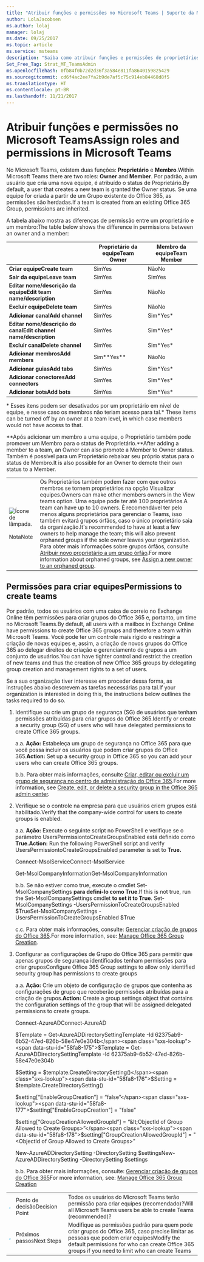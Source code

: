 ```yaml
---
title: "Atribuir funções e permissões no Microsoft Teams | Suporte da Microsoft"
author: LolaJacobsen
ms.author: lolaj
manager: lolaj
ms.date: 09/25/2017
ms.topic: article
ms.service: msteams
description: "Saiba como atribuir funções e permissões de proprietários membros de equipe no Microsoft Teams, inclusive permissões para criar equipes."
Set_Free_Tag: Strat_MT_TeamsAdmin
ms.openlocfilehash: 0fb84f0b72d2d36f3a584e811fa8640159825429
ms.sourcegitcommit: cd6f4ac2ee7fa2b9de7af5c75c914eb84468d8f5
ms.translationtype: HT
ms.contentlocale: pt-BR
ms.lasthandoff: 11/21/2017
---
```

<a name="assign-roles-and-permissions-in-microsoft-teams"></a><span data-ttu-id="58fa8-103">Atribuir funções e permissões no Microsoft Teams</span><span class="sxs-lookup"><span data-stu-id="58fa8-103">Assign roles and permissions in Microsoft Teams</span></span>
===============================================

<span data-ttu-id="58fa8-104">No Microsoft Teams, existem duas funções: **Proprietário** e **Membro**.</span><span class="sxs-lookup"><span data-stu-id="58fa8-104">Within Microsoft Teams there are two roles: **Owner** and **Member**.</span></span> <span data-ttu-id="58fa8-105">Por padrão, a um usuário que cria uma nova equipe, é atribuído o status de Proprietário.</span><span class="sxs-lookup"><span data-stu-id="58fa8-105">By default, a user that creates a new team is granted the Owner status.</span></span> <span data-ttu-id="58fa8-106">Se uma equipe for criada a partir de um Grupo existente do Office 365, as permissões são herdadas.</span><span class="sxs-lookup"><span data-stu-id="58fa8-106">If a team is created from an existing Office 365 Group, permissions are inherited.</span></span>

<span data-ttu-id="58fa8-107">A tabela abaixo mostra as diferenças de permissão entre um proprietário e um membro:</span><span class="sxs-lookup"><span data-stu-id="58fa8-107">The table below shows the difference in permissions between an owner and a member:</span></span>

|  |<span data-ttu-id="58fa8-108">Proprietário da equipe</span><span class="sxs-lookup"><span data-stu-id="58fa8-108">Team Owner</span></span>  |<span data-ttu-id="58fa8-109">Membro da equipe</span><span class="sxs-lookup"><span data-stu-id="58fa8-109">Team Member</span></span>  |
|---------|---------|---------|
|<span data-ttu-id="58fa8-110">**Criar equipe**</span><span class="sxs-lookup"><span data-stu-id="58fa8-110">**Create team**</span></span>     |<span data-ttu-id="58fa8-111">Sim</span><span class="sxs-lookup"><span data-stu-id="58fa8-111">Yes</span></span>        |<span data-ttu-id="58fa8-112">Não</span><span class="sxs-lookup"><span data-stu-id="58fa8-112">No</span></span>         |
|<span data-ttu-id="58fa8-113">**Sair da equipe**</span><span class="sxs-lookup"><span data-stu-id="58fa8-113">**Leave team**</span></span>     |<span data-ttu-id="58fa8-114">Sim</span><span class="sxs-lookup"><span data-stu-id="58fa8-114">Yes</span></span>         |<span data-ttu-id="58fa8-115">Sim</span><span class="sxs-lookup"><span data-stu-id="58fa8-115">Yes</span></span>         |
|<span data-ttu-id="58fa8-116">**Editar nome/descrição da equipe**</span><span class="sxs-lookup"><span data-stu-id="58fa8-116">**Edit team name/description**</span></span>      |<span data-ttu-id="58fa8-117">Sim</span><span class="sxs-lookup"><span data-stu-id="58fa8-117">Yes</span></span>         |<span data-ttu-id="58fa8-118">Não</span><span class="sxs-lookup"><span data-stu-id="58fa8-118">No</span></span>         |
|<span data-ttu-id="58fa8-119">**Excluir equipe**</span><span class="sxs-lookup"><span data-stu-id="58fa8-119">**Delete team**</span></span>      |<span data-ttu-id="58fa8-120">Sim</span><span class="sxs-lookup"><span data-stu-id="58fa8-120">Yes</span></span>         |<span data-ttu-id="58fa8-121">Não</span><span class="sxs-lookup"><span data-stu-id="58fa8-121">No</span></span>         |
|<span data-ttu-id="58fa8-122">**Adicionar canal**</span><span class="sxs-lookup"><span data-stu-id="58fa8-122">**Add channel**</span></span>      |<span data-ttu-id="58fa8-123">Sim</span><span class="sxs-lookup"><span data-stu-id="58fa8-123">Yes</span></span>         |<span data-ttu-id="58fa8-124">Sim*</span><span class="sxs-lookup"><span data-stu-id="58fa8-124">Yes*</span></span>         |
|<span data-ttu-id="58fa8-125">**Editar nome/descrição do canal**</span><span class="sxs-lookup"><span data-stu-id="58fa8-125">**Edit channel name/description**</span></span>      |<span data-ttu-id="58fa8-126">Sim</span><span class="sxs-lookup"><span data-stu-id="58fa8-126">Yes</span></span>         |<span data-ttu-id="58fa8-127">Sim*</span><span class="sxs-lookup"><span data-stu-id="58fa8-127">Yes*</span></span>         |
|<span data-ttu-id="58fa8-128">**Excluir canal**</span><span class="sxs-lookup"><span data-stu-id="58fa8-128">**Delete channel**</span></span>      |<span data-ttu-id="58fa8-129">Sim</span><span class="sxs-lookup"><span data-stu-id="58fa8-129">Yes</span></span>         |<span data-ttu-id="58fa8-130">Sim*</span><span class="sxs-lookup"><span data-stu-id="58fa8-130">Yes*</span></span>         |
|<span data-ttu-id="58fa8-131">**Adicionar membros**</span><span class="sxs-lookup"><span data-stu-id="58fa8-131">**Add members**</span></span>      |<span data-ttu-id="58fa8-132">Sim**</span><span class="sxs-lookup"><span data-stu-id="58fa8-132">Yes**</span></span>         |<span data-ttu-id="58fa8-133">Não</span><span class="sxs-lookup"><span data-stu-id="58fa8-133">No</span></span>         |
|<span data-ttu-id="58fa8-134">**Adicionar guias**</span><span class="sxs-lookup"><span data-stu-id="58fa8-134">**Add tabs**</span></span>      |<span data-ttu-id="58fa8-135">Sim</span><span class="sxs-lookup"><span data-stu-id="58fa8-135">Yes</span></span>         |<span data-ttu-id="58fa8-136">Sim*</span><span class="sxs-lookup"><span data-stu-id="58fa8-136">Yes*</span></span>         |
|<span data-ttu-id="58fa8-137">**Adicionar conectores**</span><span class="sxs-lookup"><span data-stu-id="58fa8-137">**Add connectors**</span></span>      |<span data-ttu-id="58fa8-138">Sim</span><span class="sxs-lookup"><span data-stu-id="58fa8-138">Yes</span></span>         |<span data-ttu-id="58fa8-139">Sim*</span><span class="sxs-lookup"><span data-stu-id="58fa8-139">Yes*</span></span>         |
|<span data-ttu-id="58fa8-140">**Adicionar bots**</span><span class="sxs-lookup"><span data-stu-id="58fa8-140">**Add bots**</span></span>      |<span data-ttu-id="58fa8-141">Sim</span><span class="sxs-lookup"><span data-stu-id="58fa8-141">Yes</span></span>         |<span data-ttu-id="58fa8-142">Sim*</span><span class="sxs-lookup"><span data-stu-id="58fa8-142">Yes*</span></span>         |
<span data-ttu-id="58fa8-143">\* Esses itens podem ser desativados por um proprietário em nível de equipe, e nesse caso os membros não teriam acesso para tal.</span><span class="sxs-lookup"><span data-stu-id="58fa8-143">\* These items can be turned off by an owner at a team level, in which case members would not have access to that.</span></span>

<span data-ttu-id="58fa8-144">\*\*Após adicionar um membro a uma equipe, o Proprietário também pode promover um Membro para o status de Proprietário.</span><span class="sxs-lookup"><span data-stu-id="58fa8-144">\*\*After adding a member to a team, an Owner can also promote a Member to Owner status.</span></span> <span data-ttu-id="58fa8-145">Também é possível para um Proprietário rebaixar seu próprio status para o status de Membro.</span><span class="sxs-lookup"><span data-stu-id="58fa8-145">It is also possible for an Owner to demote their own status to a Member.</span></span>

| | |
|---------|---------|
|![Ícone de lâmpada.](media/Assign_roles_and_permissions_in_Microsoft_Teams_image1.png) <br></br><span data-ttu-id="58fa8-147">Nota</span><span class="sxs-lookup"><span data-stu-id="58fa8-147">Note</span></span>     |<span data-ttu-id="58fa8-148">Os Proprietários também podem fazer com que outros membros se tornem proprietários na opção Visualizar equipes.</span><span class="sxs-lookup"><span data-stu-id="58fa8-148">Owners can make other members owners in the View teams option.</span></span> <span data-ttu-id="58fa8-149">Uma equipe pode ter até 100 proprietários.</span><span class="sxs-lookup"><span data-stu-id="58fa8-149">A team can have up to 10 owners.</span></span> <span data-ttu-id="58fa8-150">É recomendável ter pelo menos alguns proprietários para gerenciar o Teams, isso também evitará grupos órfãos, caso o único proprietário saia da organização.</span><span class="sxs-lookup"><span data-stu-id="58fa8-150">It's recommended to have at least a few owners to help manage the team; this will also prevent orphaned groups if the sole owner leaves your organization.</span></span> <span data-ttu-id="58fa8-151">Para obter mais informações sobre grupos órfãos, consulte [Atribuir novo proprietário a um grupo órfão](https://support.office.com/en-us/article/Assign-a-new-owner-to-an-orphaned-group-86bb3db6-8857-45d1-95c8-f6d540e45732).</span><span class="sxs-lookup"><span data-stu-id="58fa8-151">For more information about orphaned groups, see [Assign a new owner to an orphaned group](https://support.office.com/en-us/article/Assign-a-new-owner-to-an-orphaned-group-86bb3db6-8857-45d1-95c8-f6d540e45732).</span></span>        |

<a name="permissions-to-create-teams"></a><span data-ttu-id="58fa8-152">Permissões para criar equipes</span><span class="sxs-lookup"><span data-stu-id="58fa8-152">Permissions to create teams</span></span>
---------------------------

<span data-ttu-id="58fa8-153">Por padrão, todos os usuários com uma caixa de correio no Exchange Online têm permissões para criar grupos do Office 365 e, portanto, um time no Microsoft Teams.</span><span class="sxs-lookup"><span data-stu-id="58fa8-153">By default, all users with a mailbox in Exchange Online have permissions to create Office 365 groups and therefore a team within Microsoft Teams.</span></span> <span data-ttu-id="58fa8-154">Você pode ter um controle mais rígido e restringir a criação de novas equipes e, assim, a criação de novos grupos do Office 365 ao delegar direitos de criação e gerenciamento de grupos a um conjunto de usuários.</span><span class="sxs-lookup"><span data-stu-id="58fa8-154">You can have tighter control and restrict the creation of new teams and thus the creation of new Office 365 groups by delegating group creation and management rights to a set of users.</span></span>

<span data-ttu-id="58fa8-155">Se a sua organização tiver interesse em proceder dessa forma, as instruções abaixo descrevem as tarefas necessárias para tal.</span><span class="sxs-lookup"><span data-stu-id="58fa8-155">If your organization is interested in doing this, the instructions below outlines the tasks required to do so.</span></span>

1.  <span data-ttu-id="58fa8-156">Identifique ou crie um grupo de segurança (SG) de usuários que tenham permissões atribuídas para criar grupos do Office 365.</span><span class="sxs-lookup"><span data-stu-id="58fa8-156">Identify or create a security group (SG) of users who will have delegated permissions to create Office 365 groups.</span></span>

    <span data-ttu-id="58fa8-157">a.</span><span class="sxs-lookup"><span data-stu-id="58fa8-157">a.</span></span>  <span data-ttu-id="58fa8-158">**Ação:** Estabeleça um grupo de segurança no Office 365 para que você possa incluir os usuários que podem criar grupos do Office 365.</span><span class="sxs-lookup"><span data-stu-id="58fa8-158">**Action:** Set up a security group in Office 365 so you can add your users who can create Office 365 groups.</span></span>

    <span data-ttu-id="58fa8-159">b.</span><span class="sxs-lookup"><span data-stu-id="58fa8-159">b.</span></span>  <span data-ttu-id="58fa8-160">Para obter mais informações, consulte [Criar, editar ou excluir um grupo de segurança no centro de administração do Office 365](https://support.office.com/article/Create-edit-or-delete-a-security-group-in-the-Office-365-admin-center-55c96b32-e086-4c9e-948b-a018b44510cb).</span><span class="sxs-lookup"><span data-stu-id="58fa8-160">For more information, see [Create, edit, or delete a security group in the Office 365 admin center](https://support.office.com/article/Create-edit-or-delete-a-security-group-in-the-Office-365-admin-center-55c96b32-e086-4c9e-948b-a018b44510cb).</span></span>

2.  <span data-ttu-id="58fa8-161">Verifique se o controle na empresa para que usuários criem grupos está habilitado.</span><span class="sxs-lookup"><span data-stu-id="58fa8-161">Verify that the company-wide control for users to create groups is enabled.</span></span>

    <span data-ttu-id="58fa8-162">a.</span><span class="sxs-lookup"><span data-stu-id="58fa8-162">a.</span></span>  <span data-ttu-id="58fa8-163">**Ação:** Execute o seguinte script no PowerShell e verifique se o parâmetro UsersPermissiontoCreateGroupsEnabled está definido como **True.**</span><span class="sxs-lookup"><span data-stu-id="58fa8-163">**Action:** Run the following PowerShell script and verify UsersPermissiontoCreateGroupsEnabled parameter is set to **True.**</span></span>

    <span data-ttu-id="58fa8-164">Connect-MsolService</span><span class="sxs-lookup"><span data-stu-id="58fa8-164">Connect-MsolService</span></span>

    <span data-ttu-id="58fa8-165">Get-MsolCompanyInformation</span><span class="sxs-lookup"><span data-stu-id="58fa8-165">Get-MsolCompanyInformation</span></span>

    <span data-ttu-id="58fa8-166">b.</span><span class="sxs-lookup"><span data-stu-id="58fa8-166">b.</span></span>  <span data-ttu-id="58fa8-167">Se não estiver como true, execute o cmdlet Set-MsolCompanySettings **para defini-lo como True**.</span><span class="sxs-lookup"><span data-stu-id="58fa8-167">If this is not true, run the Set-MsolCompanySettings  cmdlet **to set it to True**.</span></span>
<span data-ttu-id="58fa8-168">Set-MsolCompanySettings -UsersPermissionToCreateGroupsEnabled $True</span><span class="sxs-lookup"><span data-stu-id="58fa8-168">Set-MsolCompanySettings -UsersPermissionToCreateGroupsEnabled $True</span></span>

    <span data-ttu-id="58fa8-169">c.</span><span class="sxs-lookup"><span data-stu-id="58fa8-169">c.</span></span> <span data-ttu-id="58fa8-170">Para obter mais informações, consulte: [Gerenciar criação de grupos do Office 365](https://support.office.com/en-us/article/Manage-Office-365-Group-Creation-4c46c8cb-17d0-44b5-9776-005fced8e618?ui=en-US&rs=en-001&ad=US#checkclevelsettings).</span><span class="sxs-lookup"><span data-stu-id="58fa8-170">For more information, see: [Manage Office 365 Group Creation](https://support.office.com/en-us/article/Manage-Office-365-Group-Creation-4c46c8cb-17d0-44b5-9776-005fced8e618?ui=en-US&rs=en-001&ad=US#checkclevelsettings).</span></span>

3.  <span data-ttu-id="58fa8-171">Configurar as configurações de Grupo do Office 365 para permitir que apenas grupos de segurança identificados tenham permissões para criar grupos</span><span class="sxs-lookup"><span data-stu-id="58fa8-171">Configure Office 365 Group settings to allow only identified security group has permissions to create groups</span></span>

    <span data-ttu-id="58fa8-172">a.</span><span class="sxs-lookup"><span data-stu-id="58fa8-172">a.</span></span>  <span data-ttu-id="58fa8-173">**Ação:** Crie um objeto de configuração de grupos que contenha as configurações de grupo que receberão permissões atribuídas para a criação de grupos.</span><span class="sxs-lookup"><span data-stu-id="58fa8-173">**Action:** Create a group settings object that contains the configuration settings of the group that will be assigned delegated permissions to create groups.</span></span> 

    <span data-ttu-id="58fa8-174">Connect-AzureAD</span><span class="sxs-lookup"><span data-stu-id="58fa8-174">Connect-AzureAD</span></span>

    <span data-ttu-id="58fa8-175">$Template = Get-AzureADDirectorySettingTemplate -Id 62375ab9-6b52-47ed-826b-58e47e0e304b</span><span class="sxs-lookup"><span data-stu-id="58fa8-175">$Template = Get-AzureADDirectorySettingTemplate -Id 62375ab9-6b52-47ed-826b-58e47e0e304b</span></span>

    <span data-ttu-id="58fa8-176">$Setting = $template.CreateDirectorySetting()</span><span class="sxs-lookup"><span data-stu-id="58fa8-176">$Setting = $template.CreateDirectorySetting()</span></span>

    <span data-ttu-id="58fa8-177">$setting[“EnableGroupCreation”] = “false”</span><span class="sxs-lookup"><span data-stu-id="58fa8-177">$setting["EnableGroupCreation"] = "false"</span></span>

    <span data-ttu-id="58fa8-178">$setting[“GroupCreationAllowedGroupId”] = “&lt;ObjectId of Group Allowed to Create Groups>”</span><span class="sxs-lookup"><span data-stu-id="58fa8-178">$setting["GroupCreationAllowedGroupId"] = "&lt;ObjectId of Group Allowed to Create Groups>"</span></span>

    <span data-ttu-id="58fa8-179">New-AzureADDirectorySetting -DirectorySetting $settings</span><span class="sxs-lookup"><span data-stu-id="58fa8-179">New-AzureADDirectorySetting -DirectorySetting $settings</span></span>

    <span data-ttu-id="58fa8-180">b.</span><span class="sxs-lookup"><span data-stu-id="58fa8-180">b.</span></span> <span data-ttu-id="58fa8-181">Para obter mais informações, consulte: [Gerenciar criação de grupos do Office 365](https://support.office.com/en-us/article/Manage-Office-365-Group-Creation-4c46c8cb-17d0-44b5-9776-005fced8e618?ui=en-US&rs=en-US&ad=US#step3)</span><span class="sxs-lookup"><span data-stu-id="58fa8-181">For more information, see: [Manage Office 365 Group Creation](https://support.office.com/en-us/article/Manage-Office-365-Group-Creation-4c46c8cb-17d0-44b5-9776-005fced8e618?ui=en-US&rs=en-US&ad=US#step3)</span></span>


||||
|---------|---------|---------|
| ![Ícone de ponto de decisão.](media/Assign_roles_and_permissions_in_Microsoft_Teams_image2.png)     |<span data-ttu-id="58fa8-183">Ponto de decisão</span><span class="sxs-lookup"><span data-stu-id="58fa8-183">Decision Point</span></span>         |<span data-ttu-id="58fa8-184">Todos os usuários do Microsoft Teams terão permissão para criar equipes (recomendado)?</span><span class="sxs-lookup"><span data-stu-id="58fa8-184">Will all Microsoft Teams users be able to create Teams (recommended)?</span></span>         |
| ![Ícone de próximos passos.](media/Assign_roles_and_permissions_in_Microsoft_Teams_image3.png)    |<span data-ttu-id="58fa8-186">Próximos passos</span><span class="sxs-lookup"><span data-stu-id="58fa8-186">Next Steps</span></span>         |<span data-ttu-id="58fa8-187">Modifique as permissões padrão para quem pode criar grupos do Office 365, caso precise limitar as pessoas que podem criar equipes</span><span class="sxs-lookup"><span data-stu-id="58fa8-187">Modify the default permissions for who can create Office 365 groups if you need to limit who can create Teams</span></span>         |

